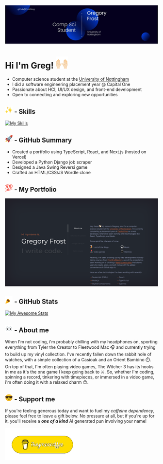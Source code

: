 ![A Banner introducing myself as Gregory Frost a computer science student at the University of Nottingham](/assets/Banner.jpeg)

# Hi I'm Greg! <img src="assets/hands.gif" width="8%">

- Computer science student at the [University of Nottingham](https://www.nottingham.ac.uk/ugstudy/course/Computer-Science-with-Year-in-Industry-BSc)
- I did a software engineering placement year @ Capital One
- Passionate about HCI, UI/UX design, and front-end development
- Open to connecting and exploring new opportunities

## <img src="assets/sparkle.gif" width="5%"> - Skills

[![My Skills](https://skillicons.dev/icons?i=js,nodejs,react,typescript,styledcomponents,vscode,py,postman,nextjs,kotlin,figma,express&perline=6)](https://skillicons.dev)

## <img src="assets/rocket.gif" width="5%"> - GitHub Summary

- Created a portfolio using TypeScript, React, and Next.js (hosted on Vercel)
- Developed a Python Django job scraper
- Designed a Java Swing Reversi game
- Crafted an HTML/CSS/JS Wordle clone

## <img src="assets/100.gif" width="5%"> - My Portfolio

<a href="https://greg-frost-portfolio.vercel.app/" target="_blank"><img src="assets/Portfolio.png"></a>

## <img src="assets/party.gif" width="5%"> - GitHub Stats

[![My Awesome Stats](https://awesome-github-stats.azurewebsites.net/user-stats/frostgreg?cardType=github&theme=react&preferLogin=true&Border=333333)](https://git.io/awesome-stats-card)

## <img src="assets/eyes.gif" width="5%"> - About me

When I'm not coding, i'm probably chilling with my headphones on, sporting everything from Tyler the Creator to Fleetwood Mac 🎧 and currently trying to build up my vinyl collection. I've recently fallen down the rabbit hole of watches, with a simple collection of a Casioak and an Orient Bambino ⏱️. On top of that, I'm often playing video games, The Witcher 3 has its hooks in me as it's the one game I keep going back to ⚔️. So, whether I'm coding, spinning a record, tinkering with timepieces, or immersed in a video game, i'm often doing it with a relaxed charm 😉.

## <img src="assets/cool.gif" width="5%"> - Support me

If you're feeling generous today and want to fuel my _caffeine dependency_, please feel free to leave a gift below. No pressure at all, but if you're up for it, you'll receive a _**one of a kind**_ AI generated pun involving your name!

<a href="https://www.buymeacoffee.com/gregfrost3v" target="_blank"><img src="assets/buymeacoffee.gif" alt="Buy me a coffee link">
